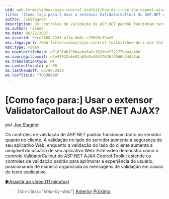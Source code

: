 ```yaml
---
uid: web-forms/videos/ajax-control-toolkit/how-do-i-use-the-aspnet-ajax-validatorcallout-extender
title: '[Como faço para:] Usar o extensor ValidatorCallout do ASP.NET AJAX? | Microsoft Docs'
author: JoeStagner
description: Os controles de validação de ASP.NET padrão funcionam tanto no servidor quanto no cliente. A validação no lado do servidor aumenta a segurança do seu aplicativo Web, enquanto c...
ms.author: riande
ms.date: 06/21/2007
ms.assetid: 9ece2688-72d3-4ff4-8d6c-c29698c39ae5
msc.legacyurl: /web-forms/videos/ajax-control-toolkit/how-do-i-use-the-aspnet-ajax-validatorcallout-extender
msc.type: video
ms.openlocfilehash: e5182f4bf2bbaaba64fcf02dbe7f2277beaac48d
ms.sourcegitcommit: e7e91932a6e91a63e2e46417626f39d6b244a3ab
ms.translationtype: MT
ms.contentlocale: pt-BR
ms.lasthandoff: 03/06/2020
ms.locfileid: "78638960"
---
```

# <a name="how-do-i-use-the-aspnet-ajax-validatorcallout-extender"></a>[Como faço para:] Usar o extensor ValidatorCallout do ASP.NET AJAX?

por [Joe Stagner](https://github.com/JoeStagner)

Os controles de validação de ASP.NET padrão funcionam tanto no servidor quanto no cliente. A validação no lado do servidor aumenta a segurança do seu aplicativo Web, enquanto a validação do lado do cliente aumenta a amigável do usuário de seu aplicativo Web. Este vídeo demonstra como o controle ValidatorCallout do ASP.NET AJAX Control Toolkit estende os controles de validação padrão para aprimorar a experiência do usuário, posicionando de maneira organizada as mensagens de validação em caixas de texto explicativo.

[&#9654;Assistir ao vídeo (11 minutos)](https://channel9.msdn.com/Blogs/ASP-NET-Site-Videos/how-do-i-use-the-aspnet-ajax-validatorcallout-extender)

> [!div class="step-by-step"]
> [Anterior](how-do-i-use-the-numericupdown-extender-control.md)
> [Próximo](how-do-i-use-the-aspnet-ajax-resizablecontrol-extender.md)
